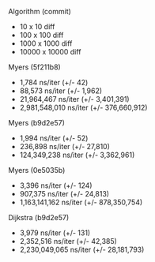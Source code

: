 Algorithm (commit)
- 10 x 10 diff
- 100 x 100 diff
- 1000 x 1000 diff
- 10000 x 10000 diff

Myers (5f211b8)
- 1,784 ns/iter (+/- 42)
- 88,573 ns/iter (+/- 1,962)
- 21,964,467 ns/iter (+/- 3,401,391)
- 2,981,548,010 ns/iter (+/- 376,660,912)

Myers (b9d2e57)
- 1,994 ns/iter (+/- 52)
- 236,898 ns/iter (+/- 27,810)
- 124,349,238 ns/iter (+/- 3,362,961)

Myers (0e5035b)
- 3,396 ns/iter (+/- 124)
- 907,375 ns/iter (+/- 24,813)
- 1,163,141,162 ns/iter (+/- 878,350,754)

Dijkstra (b9d2e57)
- 3,979 ns/iter (+/- 131)
- 2,352,516 ns/iter (+/- 42,385)
- 2,230,049,065 ns/iter (+/- 28,181,793)
